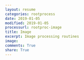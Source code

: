 ```yaml
---
layout: resume
categories: rootprocess
date: 2019-01-05
modified: 2019-01-05
processurl: rootproc-image
title: Image
excerpt: Image processing routines
image: 
comments: True
share: True
---
```

